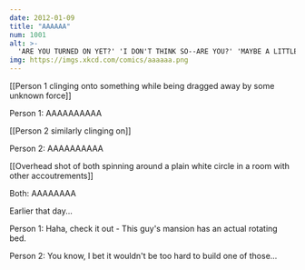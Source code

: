 ```yaml
---
date: 2012-01-09
title: "AAAAAA"
num: 1001
alt: >-
  'ARE YOU TURNED ON YET?' 'I DON'T THINK SO--ARE YOU?' 'MAYBE A LITTLE!' 'OK, FIVE MORE MINUTES.'
img: https://imgs.xkcd.com/comics/aaaaaa.png
---
```

[[Person 1 clinging onto something while being dragged away by some unknown force]]

Person 1: AAAAAAAAAA

[[Person 2 similarly clinging on]]

Person 2: AAAAAAAAAA

[[Overhead shot of both spinning around a plain white circle in a room with other accoutrements]]

Both: AAAAAAAA

Earlier that day...

Person 1: Haha, check it out - This guy's mansion has an actual rotating bed.

Person 2: You know, I bet it wouldn't be too hard to build one of those...

